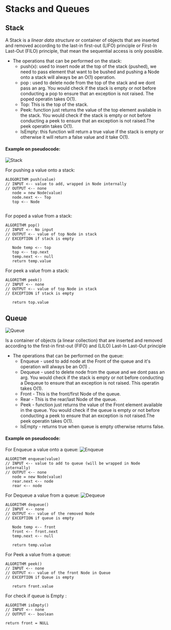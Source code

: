 # Stacks and Queues

## Stack 

A Stack is a *linear data structure* or container of objects that are inserted and removed according to the last-in first-out (LIFO) principle or First-In Last-Out (FILO) principle, that mean the sequential access is only possible.

* The operations that can be performed on the stack:
   * push(x): used to insert  node at the top of the stack (pushed), we need to pass element that want to be bushed and pushing a Node onto a stack will always be an O(1) operation. 
   * pop : used to delete node  from the top of the stack and we dont pass an arg. You would check if the stack is empty or not before conducting a pop to ensure that an exception is not raised. The poped operatin takes O(1).
   * Top: This is the top of the stack.
   * Peek: function just returns the value of the top element available in the stack. You would check if the stack is empty or not before conducting a peek to ensure that an exception is not raised.The peek operatin takes O(1).
   * IsEmpty:  this function will return a true value if the stack is empty or otherwise it will return a false value and it take O(1).

#### Example on pseudocode: 


![Stack](https://cdn.programiz.com/sites/tutorial2program/files/stack.png)


For pushing a value onto a stack:

```
ALOGORITHM push(value)
// INPUT <-- value to add, wrapped in Node internally
// OUTPUT <-- none
   node = new Node(value)
   node.next <-- Top
   top <-- Node
   
```

For poped a value from a stack:
```
ALGORITHM pop()
// INPUT <-- No input
// OUTPUT <-- value of top Node in stack
// EXCEPTION if stack is empty

   Node temp <-- top
   top <-- top.next
   temp.next <-- null
   return temp.value
```

For peek a value from a stack:
```
ALGORITHM peek()
// INPUT <-- none
// OUTPUT <-- value of top Node in stack
// EXCEPTION if stack is empty

   return top.value
```

## Queue
![Queue](https://www.tutorialspoint.com/data_structures_algorithms/images/queue_example.jpg)

Is a container of objects (a linear collection) that are inserted and removed according to the first-in first-out (FIFO) and (LILO)
Last-In Last-Out principle 

* The operations that can be performed on the queue:
   * Enqueue - used to add node at the Front of the queue and it's operation will always be an O(1) . 
   * Dequeue - used to delete node from the queue and we dont pass an arg. You would check if the stack is empty or not before conducting a Dequeue to ensure that an exception is not raised. This operatin takes O(1).
   * Front - This is the front/first Node of the queue.
   * Rear - This is the rear/last Node of the queue.
   * Peek - function just returns the value of the Front element available in the queue. You would check if the queue is empty or not before conducting a peek to ensure that an exception is not raised.The peek operatin takes O(1).
   * IsEmpty - returns true when queue is empty otherwise returns false.


#### Example on pseudocode:  

For Enqueue a value onto a queue:
![Enqueue](https://www.tutorialspoint.com/data_structures_algorithms/images/queue_enqueue_diagram.jpg)


```
ALGORITHM enqueue(value)
// INPUT <-- value to add to queue (will be wrapped in Node internally)
// OUTPUT <-- none
   node = new Node(value)
   rear.next <-- node
   rear <-- node
```
For Dequeue a value from a queue:
![Dequeue](https://www.tutorialspoint.com/data_structures_algorithms/images/queue_dequeue_diagram.jpg)

```
ALGORITHM dequeue()
// INPUT <-- none
// OUTPUT <-- value of the removed Node
// EXCEPTION if queue is empty

   Node temp <-- front
   front <-- front.next
   temp.next <-- null

   return temp.value
```

For Peek a value from a queue:

```
ALGORITHM peek()
// INPUT <-- none
// OUTPUT <-- value of the front Node in Queue
// EXCEPTION if Queue is empty

   return front.value
```

For check if queue is Empty : 

```
ALGORITHM isEmpty()
// INPUT <-- none
// OUTPUT <-- boolean

return front = NULL
```



